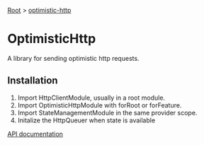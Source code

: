 [Root](../../README.md) &gt; [optimistic-http](./README.md)

# OptimisticHttp

A library for sending optimistic http requests.

## Installation
1. Import HttpClientModule, usually in a root module. 
2. Import OptimisticHttpModule with forRoot or forFeature. 
3. Import StateManagementModule in the same provider scope.
4. Initalize the HttpQueuer when state is available

[API documentation](../../docs/optimistic-http.md)